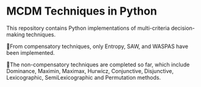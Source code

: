 # MCDM Techniques in Python
This repository contains Python implementations of multi-criteria decision-making techniques.

:triangular_flag_on_post:From compensatory techniques, only Entropy, SAW, and WASPAS have been implemented.

:triangular_flag_on_post:The non-compensatory techniques are completed so far, which include Dominance, Maximin, Maximax, Hurwicz, Conjunctive, Disjunctive, Lexicographic, SemiLexicographic and Permutation methods.

